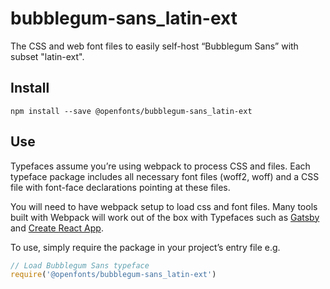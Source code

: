 
# bubblegum-sans_latin-ext

The CSS and web font files to easily self-host “Bubblegum Sans” with subset "latin-ext".

## Install

`npm install --save @openfonts/bubblegum-sans_latin-ext`

## Use

Typefaces assume you’re using webpack to process CSS and files. Each typeface
package includes all necessary font files (woff2, woff) and a CSS file with
font-face declarations pointing at these files.

You will need to have webpack setup to load css and font files. Many tools built
with Webpack will work out of the box with Typefaces such as [Gatsby](https://github.com/gatsbyjs/gatsby)
and [Create React App](https://github.com/facebookincubator/create-react-app).

To use, simply require the package in your project’s entry file e.g.

```javascript
// Load Bubblegum Sans typeface
require('@openfonts/bubblegum-sans_latin-ext')
```
